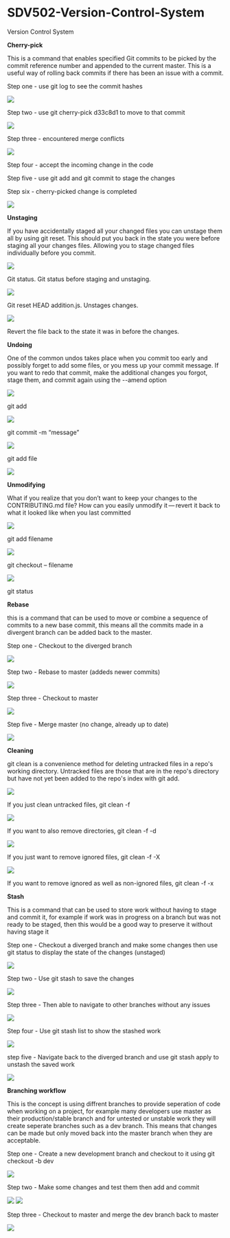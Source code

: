# SDV502-Version-Control-System
Version Control System

<b>Cherry-pick</b> 

This is a command that enables specified Git commits to be picked by the commit reference number and appended to the current master.
This is a useful way of rolling back commits if there has been an issue with a commit.

Step one - use git log to see the commit hashes

<img src="images\cp_pic1.PNG" />

Step two - use git cherry-pick d33c8d1 to move to that commit

<img src="images\cp_pic2.PNG" />

Step three - encountered merge conflicts

<img src="images\cp_pic3.PNG" />

Step four - accept the incoming change in the code

Step five - use git add and git commit to stage the changes

Step six - cherry-picked change is completed 

<img src="images\cp_pic4.PNG" />

<b>Unstaging</b> 

If you have accidentally staged all your changed files you can unstage them all by using git reset.  This should put you back in the state you were before staging all your changes files. Allowing you to stage changed files individually before you commit.

<img src="images\unstaginggitstatus.png" />

Git status.  Git status before staging and unstaging.

<img src="images\gitresetheadaddition.png" />

Git reset HEAD addition.js.  Unstages changes.

<img src="images\gitresetheadaddition.png" />

Revert the file back to the state it was in before the changes.

<b>Undoing</b> 

One of the common undos takes place when you commit too early and possibly forget to add some files, or you mess up your commit message. If you want to redo that commit, make the additional changes you forgot, stage them, and commit again using the --amend option

<img src="images\gitaddundoingthings.png" />

git add

<img src="images\gitcommitundoing.png" />

git commit -m “message”

<img src="images\gitadditionundoing.png" />

git add file

<img src="images\gitammendundoing.png" />

<b>Unmodifying</b> 

What if you realize that you don’t want to keep your changes to the CONTRIBUTING.md file? How can you easily unmodify it — revert it back to what it looked like when you last committed

<img src="images\1unmodadd addition js.png" />

git add filename

<img src="images\2 umod git checkout.png" />

git checkout – filename

<img src="images\3 git status.png" />

git status

<b>Rebase</b>

this is a command that can be used to move or combine a sequence of commits to a new base commit,  this means all the commits made in a divergent branch can be added back to the master.

Step one - Checkout to the diverged branch

<img src="images\rebase_pic1.PNG" />

Step two - Rebase to master (addeds newer commits)

<img src="images\rebase_pic2.PNG" />

Step three - Checkout to master

<img src="images\rebase_pic3.PNG" />

Step five - Merge master (no change, already up to date)

<img src="images\rebase_pic4.PNG" />

<b>Cleaning</b>

git clean is a convenience method for deleting untracked files in a repo's working directory. Untracked files are those that are in the repo's directory but have not yet been added to the repo's index with git add.

<img src="images\11.png" />

If you just clean untracked files, git clean -f

<img src="images\22.png" />

If you want to also remove directories, git clean -f -d

<img src="images\55.PNG" />

If you just want to remove ignored files, git clean -f -X

<img src="images\66.PNG" />

If you want to remove ignored as well as non-ignored files, git clean -f -x

<b>Stash</b>

This is a command that can be used to store work without having to stage and commit it, 
for example if work was in progress on a branch but was not ready to be staged, then this would be a good way to preserve it without having stage it

Step one - Checkout a diverged branch and make some changes then use git status to display the state of the changes (unstaged)

<img src="images\stash_pic1.PNG" />

Step two - Use git stash to save the changes

<img src="images\stash_pic2.PNG" />

Step three - Then able to navigate to other branches without any issues

<img src="images\Stash_pic3.PNG" />

Step four - Use git stash list to show the stashed work

<img src="images\Stash_pic4.PNG" />

step five - Navigate back to the diverged branch and use git stash apply to unstash the saved work

<img src="images\stash_pic5.PNG" />

<b>Branching workflow</b>

This is the concept is using diffrent branches to provide seperation of code when working on a project, for example many developers use master as their production/stable branch
and for untested or unstable work they will create seperate branches such as a dev branch. This means that changes can be made but only moved back into the master branch when they are acceptable.

Step one - Create a new development branch and checkout to it using git checkout -b dev

<img src="images\workflow_pic1.PNG" />

Step two - Make some changes and test them then add and commit

<img src="images\workflow_pic2.PNG" />

<img src="images\workflow_pic3.PNG" />

Step three - Checkout to master and merge the dev branch back to master

<img src="images\workflow_pic4.PNG" />
